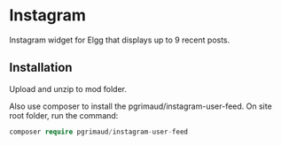 # Instagram

Instagram widget for Elgg that displays up to 9 recent posts.

## Installation

Upload and unzip to mod folder.

Also use composer to install the pgrimaud/instagram-user-feed. On site root folder, run the command:

```php
composer require pgrimaud/instagram-user-feed
```
